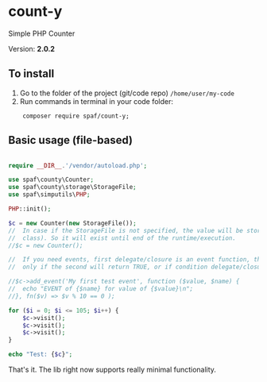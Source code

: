 # count-y

Simple PHP Counter

Version: **2.0.2**

## To install


 1. Go to the folder of the project (git/code repo) `/home/user/my-code`
 2. Run commands in terminal in your code folder:


```shell
    composer require spaf/count-y;
```

## Basic usage (file-based)

```php

require __DIR__.'/vendor/autoload.php';

use spaf\county\Counter;
use spaf\county\storage\StorageFile;
use spaf\simputils\PHP;

PHP::init();

$c = new Counter(new StorageFile());
//  In case if the StorageFile is not specified, the value will be stored in memory (StorageMemory
//  class). So it will exist until end of the runtime/execution.
//$c = new Counter();

//  If you need events, first delegate/closure is an event function, the second - event condition. The first will work,
//  only if the second will return TRUE, or if condition delegate/closure is not specified.

//$c->add_event('My first test event', function ($value, $name) {
//	echo "EVENT of {$name} for value of {$value}\n";
//}, fn($v) => $v % 10 == 0 );

for ($i = 0; $i <= 105; $i++) {
	$c->visit();
	$c->visit();
	$c->visit();
}

echo "Test: {$c}";

```


That's it.
The lib right now supports really minimal functionality.
